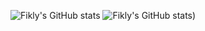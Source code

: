 ![Fikly's GitHub stats](https://github-readme-stats.vercel.app/api?username=fiklycujud&show_icons=true&theme=dark#gh-dark-mode-only)
![Fikly's GitHub stats](https://github-readme-stats.vercel.app/api?username=fiklycujud&show_icons=true&theme=default#gh-light-mode-only))
